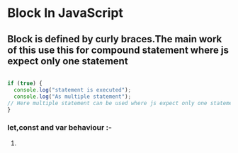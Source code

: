 # Block In JavaScript

## Block is defined by curly braces.The main work of this use this for compound statement where js expect only one statement

```javascript

if (true) {
  console.log("statement is executed");
  console.log("As multiple statement");
// Here multiple statement can be used where js expect only one statement. 
}

```

### let,const and var behaviour :-

1.
